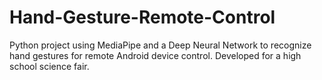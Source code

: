 # Hand-Gesture-Remote-Control
Python project using MediaPipe and a Deep Neural Network to recognize hand gestures for remote Android device control. Developed for a high school science fair.
